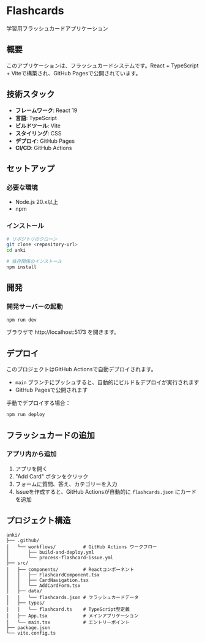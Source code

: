 # Flashcards

学習用フラッシュカードアプリケーション

## 概要

このアプリケーションは、フラッシュカードシステムです。React + TypeScript + Viteで構築され、GitHub Pagesで公開されています。

## 技術スタック

- **フレームワーク**: React 19
- **言語**: TypeScript
- **ビルドツール**: Vite
- **スタイリング**: CSS
- **デプロイ**: GitHub Pages
- **CI/CD**: GitHub Actions

## セットアップ

### 必要な環境

- Node.js 20.x以上
- npm

### インストール

```bash
# リポジトリのクローン
git clone <repository-url>
cd anki

# 依存関係のインストール
npm install
```

## 開発

### 開発サーバーの起動

```bash
npm run dev
```

ブラウザで http://localhost:5173 を開きます。



## デプロイ

このプロジェクトはGitHub Actionsで自動デプロイされます。

- `main` ブランチにプッシュすると、自動的にビルド＆デプロイが実行されます
- GitHub Pagesで公開されます

手動でデプロイする場合：

```bash
npm run deploy
```

## フラッシュカードの追加

### アプリ内から追加

1. アプリを開く
2. "Add Card" ボタンをクリック
3. フォームに質問、答え、カテゴリーを入力
4. Issueを作成すると、GitHub Actionsが自動的に `flashcards.json` にカードを追加

## プロジェクト構造

```
anki/
├── .github/
│   └── workflows/          # GitHub Actions ワークフロー
│       ├── build-and-deploy.yml
│       └── process-flashcard-issue.yml
├── src/
│   ├── components/         # Reactコンポーネント
│   │   ├── FlashcardComponent.tsx
│   │   ├── CardNavigation.tsx
│   │   └── AddCardForm.tsx
│   ├── data/
│   │   └── flashcards.json # フラッシュカードデータ
│   ├── types/
│   │   └── flashcard.ts    # TypeScript型定義
│   ├── App.tsx             # メインアプリケーション
│   └── main.tsx            # エントリーポイント
├── package.json
└── vite.config.ts
```
